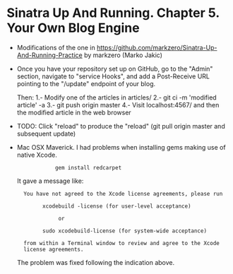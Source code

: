 Sinatra Up And Running. Chapter 5. Your Own Blog Engine 
======================

* Modifications of the one in
https://github.com/markzero/Sinatra-Up-And-Running-Practice  by
markzero (Marko Jakic)

* Once you have your repository set up on GitHub, go to the "Admin" section,
  navigate to "service Hooks", and add a Post-Receive URL pointing to the 
  "/update" endpoint of your blog.

  Then:
     1.- Modify one of the articles in articles/
     2.- git ci -m 'modified article' -a
     3.- git push origin master
     4.- Visit localhost:4567/ and then the modified article in the web browser


* TODO: Click "reload" to produce the "reload" (git pull origin master and subsequent update)


* Mac OSX Maverick. I had problems when installing gems making use of native Xcode.

                  gem install redcarpet

  It gave a message like:

        You have not agreed to the Xcode license agreements, please run

              xcodebuild -license (for user-level acceptance) 

                   or 

              sudo xcodebuild-license (for system-wide acceptance) 

        from within a Terminal window to review and agree to the Xcode 
        license agreements.


  The problem was fixed following the indication above.
